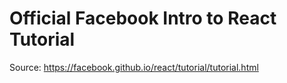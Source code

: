 # Official Facebook Intro to React Tutorial

Source: https://facebook.github.io/react/tutorial/tutorial.html
